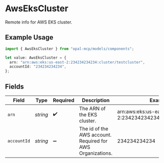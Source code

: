 # AwsEksCluster

Remote info for AWS EKS cluster.

## Example Usage

```typescript
import { AwsEksCluster } from "opal-mcp/models/components";

let value: AwsEksCluster = {
  arn: "arn:aws:eks:us-east-2:234234234234:cluster/testcluster",
  accountId: "234234234234",
};
```

## Fields

| Field                                                      | Type                                                       | Required                                                   | Description                                                | Example                                                    |
| ---------------------------------------------------------- | ---------------------------------------------------------- | ---------------------------------------------------------- | ---------------------------------------------------------- | ---------------------------------------------------------- |
| `arn`                                                      | *string*                                                   | :heavy_check_mark:                                         | The ARN of the EKS cluster.                                | arn:aws:eks:us-east-2:234234234234:cluster/testcluster     |
| `accountId`                                                | *string*                                                   | :heavy_minus_sign:                                         | The id of the AWS account. Required for AWS Organizations. | 234234234234                                               |